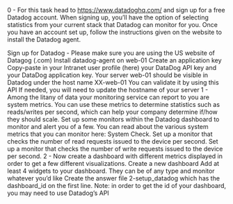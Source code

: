 0 - For this task head to https://www.datadoghq.com/ and sign up for a free Datadog account. When signing up, you’ll have the option of selecting statistics from your current stack that Datadog can monitor for you. Once you have an account set up, follow the instructions given on the website to install the Datadog agent.

Sign up for Datadog - Please make sure you are using the US website of Datagog (.com) Install datadog-agent on web-01 Create an application key Copy-paste in your Intranet user profile (here) your DataDog API key and your DataDog application key. Your server web-01 should be visible in Datadog under the host name XX-web-01 You can validate it by using this API If needed, you will need to update the hostname of your server 1 - Among the litany of data your monitoring service can report to you are system metrics. You can use these metrics to determine statistics such as reads/writes per second, which can help your company determine if/how they should scale. Set up some monitors within the Datadog dashboard to monitor and alert you of a few. You can read about the various system metrics that you can monitor here: System Check. Set up a monitor that checks the number of read requests issued to the device per second. Set up a monitor that checks the number of write requests issued to the device per second. 2 - Now create a dashboard with different metrics displayed in order to get a few different visualizations. Create a new dashboard Add at least 4 widgets to your dashboard. They can be of any type and monitor whatever you’d like Create the answer file 2-setup_datadog which has the dashboard_id on the first line. Note: in order to get the id of your dashboard, you may need to use Datadog’s API

